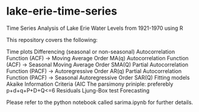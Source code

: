 # lake-erie-time-series
Time Series Analysis of Lake Erie Water Levels from 1921-1970 using R

This repository covers the following:

Time plots
Differencing (seasonal or non-seasonal)
Autocorrelation Function (ACF) -> Moving Average Order MA(q)
Autocorrelation Function (ACF) -> Seasonal Moving Average Order SMA(Q)
Partial Autocorrelation Function (PACF) -> Autoregressive Order AR(q)
Partial Autocorrelation Function (PACF) -> Seasonal Autoregressive Order SAR(Q)
Fitting models
Akaike Information Criteria (AIC
The parsimony priniple: preferebly p+d+q+P+D+Q<=6
Residuals
Ljung-Box test
Forecasting

Please refer to the python notebook called sarima.ipynb for further details.

